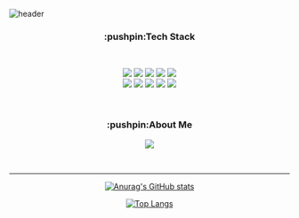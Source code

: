 ![header](https://capsule-render.vercel.app/api?text=SUBIN%20OH&type=wave&height=300&color=dda0dd&animation=fadeIn&fontColor=FFF&fontSize=60&fontAlignY=40)

<h3 align="center">:pushpin:Tech Stack</h3>
<br/>
<p align="center">
  <img src="https://img.shields.io/badge/Java-007396?style=flat-square&logo=Java&logoColor=white"/>
  <img src="https://img.shields.io/badge/JavaScript-F7DF1E?style=flat-square&logo=JavaScript&logoColor=white"/>
  <img src="https://img.shields.io/badge/Python-3766AB?style=flat-square&logo=Python&logoColor=white"/>
  <img src="https://img.shields.io/badge/HTML5-E34F26?style=flat-square&logo=HTML5&logoColor=white"/>
  <img src="https://img.shields.io/badge/CSS3-1572B6?style=flat-square&logo=CSS3&logoColor=white"/><br/>
  <img src="https://img.shields.io/badge/C_Languege-0067A3?style=flat-square&logo=C&logoColor=white"/>
  <img src="https://img.shields.io/badge/Spring-6DB33F?style=flat-square&logo=Spring&logoColor=white"/>
  <img src="https://img.shields.io/badge/MySQL-4479A1?style=flat-square&logo=MySQL&logoColor=white"/>
  <img src="https://img.shields.io/badge/Oracle_DB-F80000?style=flat-square&logo=Oracle&logoColor=white"/>
  <img src="https://img.shields.io/badge/Git-181717?style=flat-square&logo=Git&logoColor=white"/>
</p>
<br/>
<h3 align="center">:pushpin:About Me</h3>
<p align="center">
<a href="https://ohsoou.tistory.com/"><img src="https://img.shields.io/badge/Tech_Blog-181717?style=flat-square&logo=GitHub&logoColor=white&link=https://ohsoou.tistory.com/"/></a>
</p>

<br>
<hr>
<div align="center">

[![Anurag's GitHub stats](https://github-readme-stats.vercel.app/api?username=ohsoou&hide_title=true&show_icons=true&include_all_commits=true&disable_animations=true&theme=buefy)](https://github.com/anuraghazra/github-readme-stats)
  
 [![Top Langs](https://github-readme-stats.vercel.app/api/top-langs/?username=ohsoou&layout=compact)](https://github.com/anuraghazra/github-readme-stats)
</div>

